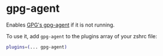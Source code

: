 # gpg-agent

Enables [GPG's gpg-agent](https://www.gnupg.org/documentation/manuals/gnupg/) if it is not running.

To use it, add `gpg-agent` to the plugins array of your zshrc file:

```zsh
plugins=(... gpg-agent)
```
